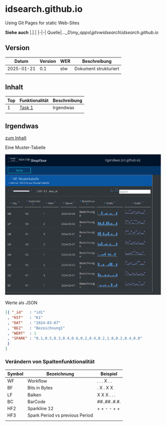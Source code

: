 # idsearch.github.io

Using Git Pages for static Web-Sites

**Siehe auch**
|.|.|
|-|-|
Quelle|*...\_D\my_apps\gitvwidsearch\idsearch.github.io*

## Version
|Datum|Version|WER|Beschreibung|
|-|-|-|-|
|2025-01-21|0.1|stw|Dokument strukturiert |
||||


## Inhalt
|Top|Funktionalität|Beschreibung|
|-|-|-|
|1|[Task 1](#irgendwas)|Irgendwas
||||

## Irgendwas
[zum Inhalt](#inhalt)

Eine Muster-Tabelle

![alt text](image.png)

Werte als JSON

```json
[{ "_id"   : "id1"
 , "KST"   : "K1"
 , "DAT"   : "2024-03-07"
 , "BEZ"   : "Bezeichnung1"
 , "WERT"  : 1
 , "SPARK" : "0.1,0.5,0.3,0.4,0.6,0.2,0.4,0.2,1.0,0.2,0.4,0.8"
 }
]
```
### Verändern von Spaltenfunktionalität

|Symbol|Bezeichnung|Beispiel
|-|-|-|
|WF|Workflow| . . . X . .
|BF|Bits in Bytes| . X . X X
|LF|Balken| X X X . . .
|BC|BarCode| ##..##..#.#.
|HF2|Sparkline 12| + + - - + +
|HF3|Spark Period vs previous Period|
|||
